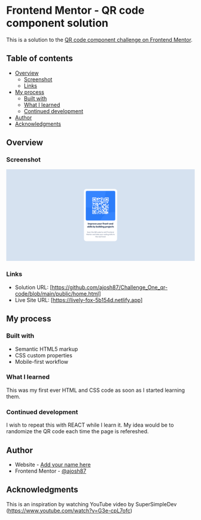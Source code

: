 # Frontend Mentor - QR code component solution

This is a solution to the [QR code component challenge on Frontend Mentor](https://www.frontendmentor.io/challenges/qr-code-component-iux_sIO_H). 

## Table of contents

- [Overview](#overview)
  - [Screenshot](#screenshot)
  - [Links](#links)
- [My process](#my-process)
  - [Built with](#built-with)
  - [What I learned](#what-i-learned)
  - [Continued development](#continued-development)
- [Author](#author)
- [Acknowledgments](#acknowledgments)

## Overview

### Screenshot

![](./screenshot.png)

### Links

- Solution URL: [https://github.com/ajosh87/Challenge_One_qr-code/blob/main/public/home.html]
- Live Site URL: [https://lively-fox-5b154d.netlify.app]

## My process

### Built with

- Semantic HTML5 markup
- CSS custom properties
- Mobile-first workflow

### What I learned

This was my first ever HTML and CSS code as soon as I started learning them.

### Continued development

I wish to repeat this with REACT while I learn it. My idea would be to randomize the QR code each time the page is refereshed.

## Author

- Website - [Add your name here](https://www.your-site.com)
- Frontend Mentor - [@ajosh87](https://www.frontendmentor.io/profile/ajosh87)

## Acknowledgments

This is an inspiration by watching YouTube video by SuperSimpleDev (https://www.youtube.com/watch?v=G3e-cpL7ofc)
